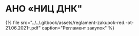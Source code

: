 # АНО «НИЦ ДНК"

{% file src="../../.gitbook/assets/reglament-zakupok-red.-ot-21.06.2021-.pdf" caption="Регламент закупок" %}


